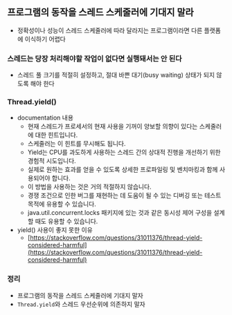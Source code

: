 ## 프로그램의 동작을 스레드 스케줄러에 기대지 말라
- 정확성이나 성능이 스레드 스케줄러에 따라 달라지는 프로그램이라면 다른 플랫폼에 이식하기 어렵다 


### 스레드는 당장 처리해야할 작업이 없다면 실행돼서는 안 된다
- 스레드 풀 크기를 적절히 설정하고, 절대 바쁜 대기(busy waiting) 상태가 되지 않도록 해야 한다

### Thread.yield()
- documentation 내용
  - 현재 스레드가 프로세서의 현재 사용을 기꺼이 양보할 의향이 있다는 스케줄러에 대한 힌트입니다. 
  - 스케줄러는 이 힌트를 무시해도 됩니다.
  - Yield는 CPU를 과도하게 사용하는 스레드 간의 상대적 진행을 개선하기 위한 경험적 시도입니다. 
  - 실제로 원하는 효과를 얻을 수 있도록 상세한 프로파일링 및 벤치마킹과 함께 사용되어야 합니다. 
  - 이 방법을 사용하는 것은 거의 적절하지 않습니다. 
  - 경쟁 조건으로 인한 버그를 재현하는 데 도움이 될 수 있는 디버깅 또는 테스트 목적에 유용할 수 있습니다.
  - java.util.concurrent.locks 패키지에 있는 것과 같은 동시성 제어 구성을 설계할 때도 유용할 수 있습니다.
- yield() 사용이 좋지 못한 이유
  - [https://stackoverflow.com/questions/31011376/thread-yield-considered-harmful](https://stackoverflow.com/questions/31011376/thread-yield-considered-harmful)


### 정리 
- 프로그램의 동작을 스레드 스케줄러에 기대지 말자
- `Thread.yield`와 스레드 우선순위에 의존하지 말자